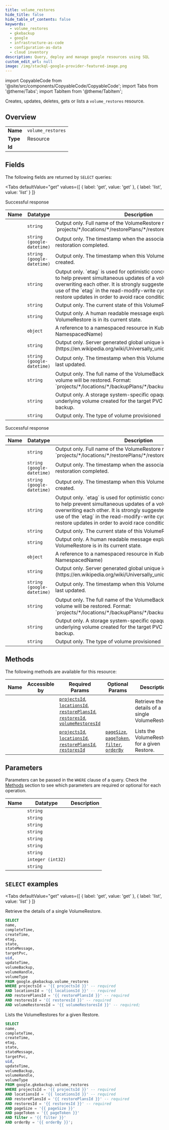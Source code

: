 ```yaml
--- 
title: volume_restores
hide_title: false
hide_table_of_contents: false
keywords:
  - volume_restores
  - gkebackup
  - google
  - infrastructure-as-code
  - configuration-as-data
  - cloud inventory
description: Query, deploy and manage google resources using SQL
custom_edit_url: null
image: /img/stackql-google-provider-featured-image.png
---
```


import CopyableCode from '@site/src/components/CopyableCode/CopyableCode';
import Tabs from '@theme/Tabs';
import TabItem from '@theme/TabItem';

Creates, updates, deletes, gets or lists a <code>volume_restores</code> resource.

## Overview
<table><tbody>
<tr><td><b>Name</b></td><td><code>volume_restores</code></td></tr>
<tr><td><b>Type</b></td><td>Resource</td></tr>
<tr><td><b>Id</b></td><td><CopyableCode code="google.gkebackup.volume_restores" /></td></tr>
</tbody></table>

## Fields

The following fields are returned by `SELECT` queries:

<Tabs
    defaultValue="get"
    values={[
        { label: 'get', value: 'get' },
        { label: 'list', value: 'list' }
    ]}
>
<TabItem value="get">

Successful response

<table>
<thead>
    <tr>
    <th>Name</th>
    <th>Datatype</th>
    <th>Description</th>
    </tr>
</thead>
<tbody>
<tr>
    <td><CopyableCode code="name" /></td>
    <td><code>string</code></td>
    <td>Output only. Full name of the VolumeRestore resource. Format: `projects/*/locations/*/restorePlans/*/restores/*/volumeRestores/*`</td>
</tr>
<tr>
    <td><CopyableCode code="completeTime" /></td>
    <td><code>string (google-datetime)</code></td>
    <td>Output only. The timestamp when the associated underlying volume restoration completed.</td>
</tr>
<tr>
    <td><CopyableCode code="createTime" /></td>
    <td><code>string (google-datetime)</code></td>
    <td>Output only. The timestamp when this VolumeRestore resource was created.</td>
</tr>
<tr>
    <td><CopyableCode code="etag" /></td>
    <td><code>string</code></td>
    <td>Output only. `etag` is used for optimistic concurrency control as a way to help prevent simultaneous updates of a volume restore from overwriting each other. It is strongly suggested that systems make use of the `etag` in the read-modify-write cycle to perform volume restore updates in order to avoid race conditions.</td>
</tr>
<tr>
    <td><CopyableCode code="state" /></td>
    <td><code>string</code></td>
    <td>Output only. The current state of this VolumeRestore.</td>
</tr>
<tr>
    <td><CopyableCode code="stateMessage" /></td>
    <td><code>string</code></td>
    <td>Output only. A human readable message explaining why the VolumeRestore is in its current state.</td>
</tr>
<tr>
    <td><CopyableCode code="targetPvc" /></td>
    <td><code>object</code></td>
    <td>A reference to a namespaced resource in Kubernetes. (id: NamespacedName)</td>
</tr>
<tr>
    <td><CopyableCode code="uid" /></td>
    <td><code>string</code></td>
    <td>Output only. Server generated global unique identifier of [UUID](https://en.wikipedia.org/wiki/Universally_unique_identifier) format.</td>
</tr>
<tr>
    <td><CopyableCode code="updateTime" /></td>
    <td><code>string (google-datetime)</code></td>
    <td>Output only. The timestamp when this VolumeRestore resource was last updated.</td>
</tr>
<tr>
    <td><CopyableCode code="volumeBackup" /></td>
    <td><code>string</code></td>
    <td>Output only. The full name of the VolumeBackup from which the volume will be restored. Format: `projects/*/locations/*/backupPlans/*/backups/*/volumeBackups/*`.</td>
</tr>
<tr>
    <td><CopyableCode code="volumeHandle" /></td>
    <td><code>string</code></td>
    <td>Output only. A storage system-specific opaque handler to the underlying volume created for the target PVC from the volume backup.</td>
</tr>
<tr>
    <td><CopyableCode code="volumeType" /></td>
    <td><code>string</code></td>
    <td>Output only. The type of volume provisioned</td>
</tr>
</tbody>
</table>
</TabItem>
<TabItem value="list">

Successful response

<table>
<thead>
    <tr>
    <th>Name</th>
    <th>Datatype</th>
    <th>Description</th>
    </tr>
</thead>
<tbody>
<tr>
    <td><CopyableCode code="name" /></td>
    <td><code>string</code></td>
    <td>Output only. Full name of the VolumeRestore resource. Format: `projects/*/locations/*/restorePlans/*/restores/*/volumeRestores/*`</td>
</tr>
<tr>
    <td><CopyableCode code="completeTime" /></td>
    <td><code>string (google-datetime)</code></td>
    <td>Output only. The timestamp when the associated underlying volume restoration completed.</td>
</tr>
<tr>
    <td><CopyableCode code="createTime" /></td>
    <td><code>string (google-datetime)</code></td>
    <td>Output only. The timestamp when this VolumeRestore resource was created.</td>
</tr>
<tr>
    <td><CopyableCode code="etag" /></td>
    <td><code>string</code></td>
    <td>Output only. `etag` is used for optimistic concurrency control as a way to help prevent simultaneous updates of a volume restore from overwriting each other. It is strongly suggested that systems make use of the `etag` in the read-modify-write cycle to perform volume restore updates in order to avoid race conditions.</td>
</tr>
<tr>
    <td><CopyableCode code="state" /></td>
    <td><code>string</code></td>
    <td>Output only. The current state of this VolumeRestore.</td>
</tr>
<tr>
    <td><CopyableCode code="stateMessage" /></td>
    <td><code>string</code></td>
    <td>Output only. A human readable message explaining why the VolumeRestore is in its current state.</td>
</tr>
<tr>
    <td><CopyableCode code="targetPvc" /></td>
    <td><code>object</code></td>
    <td>A reference to a namespaced resource in Kubernetes. (id: NamespacedName)</td>
</tr>
<tr>
    <td><CopyableCode code="uid" /></td>
    <td><code>string</code></td>
    <td>Output only. Server generated global unique identifier of [UUID](https://en.wikipedia.org/wiki/Universally_unique_identifier) format.</td>
</tr>
<tr>
    <td><CopyableCode code="updateTime" /></td>
    <td><code>string (google-datetime)</code></td>
    <td>Output only. The timestamp when this VolumeRestore resource was last updated.</td>
</tr>
<tr>
    <td><CopyableCode code="volumeBackup" /></td>
    <td><code>string</code></td>
    <td>Output only. The full name of the VolumeBackup from which the volume will be restored. Format: `projects/*/locations/*/backupPlans/*/backups/*/volumeBackups/*`.</td>
</tr>
<tr>
    <td><CopyableCode code="volumeHandle" /></td>
    <td><code>string</code></td>
    <td>Output only. A storage system-specific opaque handler to the underlying volume created for the target PVC from the volume backup.</td>
</tr>
<tr>
    <td><CopyableCode code="volumeType" /></td>
    <td><code>string</code></td>
    <td>Output only. The type of volume provisioned</td>
</tr>
</tbody>
</table>
</TabItem>
</Tabs>

## Methods

The following methods are available for this resource:

<table>
<thead>
    <tr>
    <th>Name</th>
    <th>Accessible by</th>
    <th>Required Params</th>
    <th>Optional Params</th>
    <th>Description</th>
    </tr>
</thead>
<tbody>
<tr>
    <td><a href="#get"><CopyableCode code="get" /></a></td>
    <td><CopyableCode code="select" /></td>
    <td><a href="#parameter-projectsId"><code>projectsId</code></a>, <a href="#parameter-locationsId"><code>locationsId</code></a>, <a href="#parameter-restorePlansId"><code>restorePlansId</code></a>, <a href="#parameter-restoresId"><code>restoresId</code></a>, <a href="#parameter-volumeRestoresId"><code>volumeRestoresId</code></a></td>
    <td></td>
    <td>Retrieve the details of a single VolumeRestore.</td>
</tr>
<tr>
    <td><a href="#list"><CopyableCode code="list" /></a></td>
    <td><CopyableCode code="select" /></td>
    <td><a href="#parameter-projectsId"><code>projectsId</code></a>, <a href="#parameter-locationsId"><code>locationsId</code></a>, <a href="#parameter-restorePlansId"><code>restorePlansId</code></a>, <a href="#parameter-restoresId"><code>restoresId</code></a></td>
    <td><a href="#parameter-pageSize"><code>pageSize</code></a>, <a href="#parameter-pageToken"><code>pageToken</code></a>, <a href="#parameter-filter"><code>filter</code></a>, <a href="#parameter-orderBy"><code>orderBy</code></a></td>
    <td>Lists the VolumeRestores for a given Restore.</td>
</tr>
</tbody>
</table>

## Parameters

Parameters can be passed in the `WHERE` clause of a query. Check the [Methods](#methods) section to see which parameters are required or optional for each operation.

<table>
<thead>
    <tr>
    <th>Name</th>
    <th>Datatype</th>
    <th>Description</th>
    </tr>
</thead>
<tbody>
<tr id="parameter-locationsId">
    <td><CopyableCode code="locationsId" /></td>
    <td><code>string</code></td>
    <td></td>
</tr>
<tr id="parameter-projectsId">
    <td><CopyableCode code="projectsId" /></td>
    <td><code>string</code></td>
    <td></td>
</tr>
<tr id="parameter-restorePlansId">
    <td><CopyableCode code="restorePlansId" /></td>
    <td><code>string</code></td>
    <td></td>
</tr>
<tr id="parameter-restoresId">
    <td><CopyableCode code="restoresId" /></td>
    <td><code>string</code></td>
    <td></td>
</tr>
<tr id="parameter-volumeRestoresId">
    <td><CopyableCode code="volumeRestoresId" /></td>
    <td><code>string</code></td>
    <td></td>
</tr>
<tr id="parameter-filter">
    <td><CopyableCode code="filter" /></td>
    <td><code>string</code></td>
    <td></td>
</tr>
<tr id="parameter-orderBy">
    <td><CopyableCode code="orderBy" /></td>
    <td><code>string</code></td>
    <td></td>
</tr>
<tr id="parameter-pageSize">
    <td><CopyableCode code="pageSize" /></td>
    <td><code>integer (int32)</code></td>
    <td></td>
</tr>
<tr id="parameter-pageToken">
    <td><CopyableCode code="pageToken" /></td>
    <td><code>string</code></td>
    <td></td>
</tr>
</tbody>
</table>

## `SELECT` examples

<Tabs
    defaultValue="get"
    values={[
        { label: 'get', value: 'get' },
        { label: 'list', value: 'list' }
    ]}
>
<TabItem value="get">

Retrieve the details of a single VolumeRestore.

```sql
SELECT
name,
completeTime,
createTime,
etag,
state,
stateMessage,
targetPvc,
uid,
updateTime,
volumeBackup,
volumeHandle,
volumeType
FROM google.gkebackup.volume_restores
WHERE projectsId = '{{ projectsId }}' -- required
AND locationsId = '{{ locationsId }}' -- required
AND restorePlansId = '{{ restorePlansId }}' -- required
AND restoresId = '{{ restoresId }}' -- required
AND volumeRestoresId = '{{ volumeRestoresId }}' -- required;
```
</TabItem>
<TabItem value="list">

Lists the VolumeRestores for a given Restore.

```sql
SELECT
name,
completeTime,
createTime,
etag,
state,
stateMessage,
targetPvc,
uid,
updateTime,
volumeBackup,
volumeHandle,
volumeType
FROM google.gkebackup.volume_restores
WHERE projectsId = '{{ projectsId }}' -- required
AND locationsId = '{{ locationsId }}' -- required
AND restorePlansId = '{{ restorePlansId }}' -- required
AND restoresId = '{{ restoresId }}' -- required
AND pageSize = '{{ pageSize }}'
AND pageToken = '{{ pageToken }}'
AND filter = '{{ filter }}'
AND orderBy = '{{ orderBy }}';
```
</TabItem>
</Tabs>
